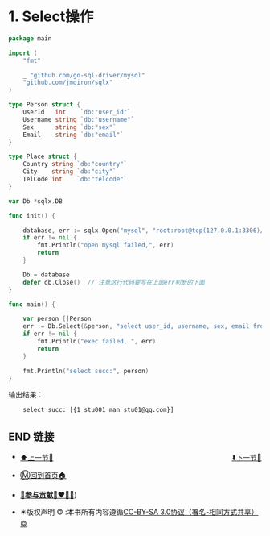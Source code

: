 # 1. Select操作

```go
package main

import (
    "fmt"

    _ "github.com/go-sql-driver/mysql"
    "github.com/jmoiron/sqlx"
)

type Person struct {
    UserId   int    `db:"user_id"`
    Username string `db:"username"`
    Sex      string `db:"sex"`
    Email    string `db:"email"`
}

type Place struct {
    Country string `db:"country"`
    City    string `db:"city"`
    TelCode int    `db:"telcode"`
}

var Db *sqlx.DB

func init() {

    database, err := sqlx.Open("mysql", "root:root@tcp(127.0.0.1:3306)/test")
    if err != nil {
        fmt.Println("open mysql failed,", err)
        return
    }

    Db = database
    defer db.Close()  // 注意这行代码要写在上面err判断的下面
}

func main() {

    var person []Person
    err := Db.Select(&person, "select user_id, username, sex, email from person where user_id=?", 1)
    if err != nil {
        fmt.Println("exec failed, ", err)
        return
    }

    fmt.Println("select succ:", person)
}
```

输出结果：

```
    select succ: [{1 stu001 man stu01@qq.com}]
```

## END 链接
<ul><li><div><a href = '21.md' style='float:left'>⬆️上一节🔗</a><a href = '23.md' style='float: right'>⬇️下一节🔗</a></div></li></ul>

+ [Ⓜ️回到首页🏠](../README.md)

+ [**🫵参与贡献💞❤️‍🔥💖**](https://nsddd.top/archives/contributors))

+ ✴️版权声明 &copy; :本书所有内容遵循[CC-BY-SA 3.0协议（署名-相同方式共享）&copy;](http://zh.wikipedia.org/wiki/Wikipedia:CC-by-sa-3.0协议文本) 

